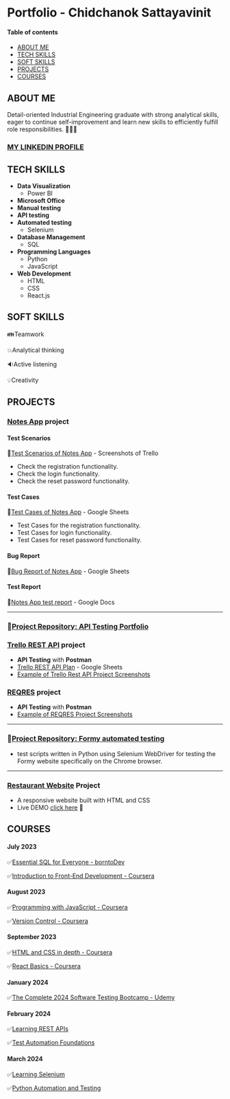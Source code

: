 # Portfolio - Chidchanok Sattayavinit
#### Table of contents
- [ABOUT ME](#about-me)
- [TECH SKILLS](#tech-skills)
- [SOFT SKILLS](#soft-skills)
- [PROJECTS](#projects)
- [COURSES](#courses)
  
## ABOUT ME
Detail-oriented Industrial Engineering graduate with strong analytical skills,  eager to continue self-improvement and learn new skills to efficiently fulfill role responsibilities. 🚀💗✨

### [MY LINKEDIN PROFILE](https://www.linkedin.com/in/chidchanok-sattayavinit-315063236/) 
  
## TECH SKILLS
- **Data Visualization**
  - Power BI
- **Microsoft Office**
- **Manual testing**
- **API testing**
- **Automated testing**
  - Selenium
- **Database Management**
  - SQL
- **Programming Languages**
  - Python
  - JavaScript
- **Web Development**
  - HTML
  - CSS
  - React.js


## SOFT SKILLS
👪Teamwork

💥Analytical thinking

🔉Active listening

💡Creativity

## PROJECTS
### [Notes App](https://practice.expandtesting.com/notes/app/) project

#### Test Scenarios
💟[Test Scenarios of Notes App](https://drive.google.com/drive/folders/1YqgC5dHO4VL45m5IXUUgVo9-NMa3ljga?usp=sharing) - Screenshots of Trello
- Check the registration functionality.
- Check the login functionality.
- Check the reset password functionality.

#### Test Cases
💟[Test Cases of Notes App](https://docs.google.com/spreadsheets/d/1aADUwuf1JAW7XBACMPbU94SPmxFUeNTxnt_JPA9VRuI/edit?usp=sharing) - Google Sheets
- Test Cases for the registration functionality.
- Test Cases for login functionality.
- Test Cases for reset password functionality.
  
#### Bug Report
💟[Bug Report of Notes App](https://docs.google.com/spreadsheets/d/1QFR5vf0YH7z0kwMkYoko0orx7p7noj8RYpyrTj5yH-I/edit?usp=sharing) - Google Sheets
#### Test Report
💟[Notes App test report](https://docs.google.com/document/d/1HTiUiiOlxz94BtNfB1diQPEBfZ8ocA94pdwIOcUnJI0/edit?usp=sharing) - Google Docs

---
### 📁[Project Repository: API Testing Portfolio](https://github.com/cheetqhh22/API-Testing-Portfolio)
### [Trello REST API](https://developer.atlassian.com/cloud/trello/rest/) project
- **API Testing** with **Postman**
- [Trello REST API Plan](https://docs.google.com/spreadsheets/d/188aKEo7--xPpP2VQ3BDV6y2ak1XwadR5QQayPZdrbRc/edit?usp=sharing) - Google Sheets
- [Example of Trello Rest API Project Screenshots](https://drive.google.com/drive/folders/1qXTmryGoXB6fXMur6nS7P4p6x8Min4R_?usp=sharing)
### [REQRES](https://reqres.in/) project
- **API Testing** with **Postman**
- [Example of REQRES Project Screenshots](https://drive.google.com/drive/folders/1ZL0MI3jvd-qAEx7DloJ78UcIk0VU_1uJ?usp=sharing)

---
### 📁[Project Repository: Formy automated testing](https://github.com/cheetqhh22/Formy-automated-testing)
- test scripts written in Python using Selenium WebDriver for testing the Formy website specifically on the Chrome browser.
---
### [Restaurant Website](https://github.com/cheetqhh22/restaurant-web) Project
- A responsive website built with HTML and CSS
- Live DEMO [click here](https://cheetqhh22.github.io/restaurant-web/) 🚀
## COURSES
#### July 2023
✅[Essential SQL for Everyone - borntoDev](https://drive.google.com/file/d/1tFleAo3Q8Lcro0SyzhJEtZV7H__FlN8b/view?usp=sharing)

✅[Introduction to Front-End Development - Coursera](https://drive.google.com/file/d/1F_MxeJVQJuDXojBvlV1Pcs3fE69fIGAd/view?usp=drive_link)
#### August 2023
✅[Programming with JavaScript - Coursera](https://drive.google.com/file/d/1qbIEKKGYYboxCmtzQ41pEyYghvt3N6VX/view?usp=drive_link)

✅[Version Control - Coursera](https://drive.google.com/file/d/1OTXx98G0CanAE-iViHJ5qgnWyWjc_dcU/view?usp=drive_link)
#### September 2023
✅[HTML and CSS in depth - Coursera](https://drive.google.com/file/d/1q3n-MsuLJS78rCKN2brpiwzerDxVJIl2/view?usp=drive_link)

✅[React Basics - Coursera](https://drive.google.com/file/d/1lAqsmEh4nzC7AR_4OJGLnqUPGT7LyDQx/view?usp=drive_link)
#### January 2024
✅[The Complete 2024 Software Testing Bootcamp - Udemy](https://drive.google.com/drive/u/3/folders/14yx1Mheqt1RHuXupwEMIyfuju6jno3AD)
#### February 2024
✅[Learning REST APIs](https://drive.google.com/drive/u/3/folders/14yx1Mheqt1RHuXupwEMIyfuju6jno3AD)

✅[Test Automation Foundations](https://drive.google.com/drive/u/3/folders/14yx1Mheqt1RHuXupwEMIyfuju6jno3AD)
#### March 2024
✅[Learning Selenium](https://drive.google.com/drive/u/3/folders/14yx1Mheqt1RHuXupwEMIyfuju6jno3AD)

✅[Python Automation and Testing](https://drive.google.com/drive/u/3/folders/14yx1Mheqt1RHuXupwEMIyfuju6jno3AD)
